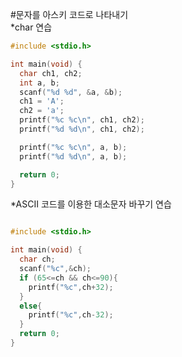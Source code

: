 #문자를 아스키 코드로 나타내기  
*char 연습
```c
#include <stdio.h>

int main(void) {
  char ch1, ch2;
  int a, b;
  scanf("%d %d", &a, &b);
  ch1 = 'A';
  ch2 = 'a';
  printf("%c %c\n", ch1, ch2);
  printf("%d %d\n", ch1, ch2);

  printf("%c %c\n", a, b);
  printf("%d %d\n", a, b);

  return 0;
}
```
*ASCII 코드를 이용한 대소문자 바꾸기 연습
```c

#include <stdio.h>

int main(void) {
  char ch;
  scanf("%c",&ch);
  if (65<=ch && ch<=90){
    printf("%c",ch+32);
  }
  else{
    printf("%c",ch-32);
  }
  return 0;
}
```

